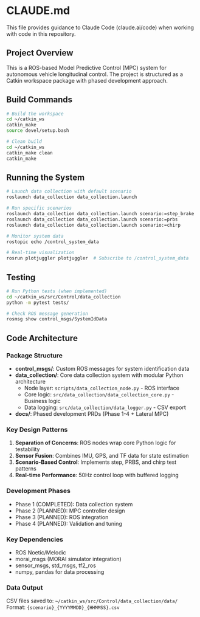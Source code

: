 # CLAUDE.md

This file provides guidance to Claude Code (claude.ai/code) when working with code in this repository.

## Project Overview
This is a ROS-based Model Predictive Control (MPC) system for autonomous vehicle longitudinal control. The project is structured as a Catkin workspace package with phased development approach.

## Build Commands
```bash
# Build the workspace
cd ~/catkin_ws
catkin_make
source devel/setup.bash

# Clean build
cd ~/catkin_ws
catkin_make clean
catkin_make
```

## Running the System
```bash
# Launch data collection with default scenario
roslaunch data_collection data_collection.launch

# Run specific scenarios
roslaunch data_collection data_collection.launch scenario:=step_brake
roslaunch data_collection data_collection.launch scenario:=prbs
roslaunch data_collection data_collection.launch scenario:=chirp

# Monitor system data
rostopic echo /control_system_data

# Real-time visualization
rosrun plotjuggler plotjuggler  # Subscribe to /control_system_data
```

## Testing
```bash
# Run Python tests (when implemented)
cd ~/catkin_ws/src/Control/data_collection
python -m pytest tests/

# Check ROS message generation
rosmsg show control_msgs/SystemIdData
```

## Code Architecture

### Package Structure
- **control_msgs/**: Custom ROS messages for system identification data
- **data_collection/**: Core data collection system with modular Python architecture
  - Node layer: `scripts/data_collection_node.py` - ROS interface
  - Core logic: `src/data_collection/data_collection_core.py` - Business logic
  - Data logging: `src/data_collection/data_logger.py` - CSV export
- **docs/**: Phased development PRDs (Phase 1-4 + Lateral MPC)

### Key Design Patterns
1. **Separation of Concerns**: ROS nodes wrap core Python logic for testability
2. **Sensor Fusion**: Combines IMU, GPS, and TF data for state estimation
3. **Scenario-Based Control**: Implements step, PRBS, and chirp test patterns
4. **Real-time Performance**: 50Hz control loop with buffered logging

### Development Phases
- Phase 1 (COMPLETED): Data collection system
- Phase 2 (PLANNED): MPC controller design  
- Phase 3 (PLANNED): ROS integration
- Phase 4 (PLANNED): Validation and tuning

### Key Dependencies
- ROS Noetic/Melodic
- morai_msgs (MORAI simulator integration)
- sensor_msgs, std_msgs, tf2_ros
- numpy, pandas for data processing

### Data Output
CSV files saved to: `~/catkin_ws/src/Control/data_collection/data/`
Format: `{scenario}_{YYYYMMDD}_{HHMMSS}.csv`